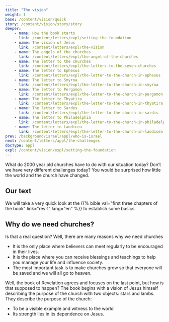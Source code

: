 ```yaml
---
title: "The vision"
weight: 1
base: /content/vision/quick
story: /content/vision/story/story
deeper:
    - name: How the book starts
      link: /content/letters/expl/setting-the-foundation
    - name: The vision of Jesus
      link: /content/letters/expl/the-vision
    - name: The angels of the churches
      link: /content/letters/expl/the-angel-of-the-churches
    - name: The letter to the churches
      link: /content/letters/expl/the-letters-to-the-seven-churches
    - name: The letter to Ephesus
      link: /content/letters/expl/the-letter-to-the-church-in-ephesus
    - name: The letter to Smyrna
      link: /content/letters/expl/the-letter-to-the-church-in-smyrna
    - name: The letter to Pergamon
      link: /content/letters/expl/the-letter-to-the-church-in-pergamon
    - name: The letter to Thyatira
      link: /content/letters/expl/the-letter-to-the-church-in-thyatira
    - name: The letter to Sardes
      link: /content/letters/expl/the-letter-to-the-church-in-sardis
    - name: The letter to Philadelphia
      link: /content/letters/expl/the-letter-to-the-church-in-philadelphia
    - name: The letter to Laodicea
      link: /content/letters/expl/the-letter-to-the-church-in-laodicea
prev: /background/israel/appl/who-is-israel
next: /content/letters/appl/the-challenges
docType: appl
expl: /content/vision/expl/setting-the-foundation
---
```


What do 2000 year old churches have to do with our situation today? Don’t we have very different challenges today? You would be surprised how little the world and the church have changed.

## Our text

<a name="6e6b"></a>
We will take a very quick look at the {{% bible val="first three chapters of the book" link="rev:1" lang="en" %}} to establish some basics.

## Why do we need churches?

<a name="d73a"></a>
Is that a real question? Well, there are many reasons why we need churches

- It is the only place where believers can meet regularly to be encouraged in their lives.
- It is the place where you can receive blessings and teachings to help you manage your life and influence society.
- The most important task is to make churches grow so that everyone will be saved and we will all go to heaven.

Well, the book of Revelation agrees and focuses on the last point, but how is that supposed to happen? The book begins with a vision of Jesus himself describing the purpose of the church with two objects: stars and lambs. They describe the purpose of the church:

- To be a visible example and witness to the world
- Its strength lies in its dependence on Jesus.
